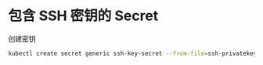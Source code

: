 # 包含 SSH 密钥的 Secret

创建密钥

```bash
kubectl create secret generic ssh-key-secret --from-file=ssh-privatekey=/home/`whoami`/.ssh/id_rsa  --from-file=ssh-publickey=/home/`whoami`/.ssh/id_rsa.pub
```
